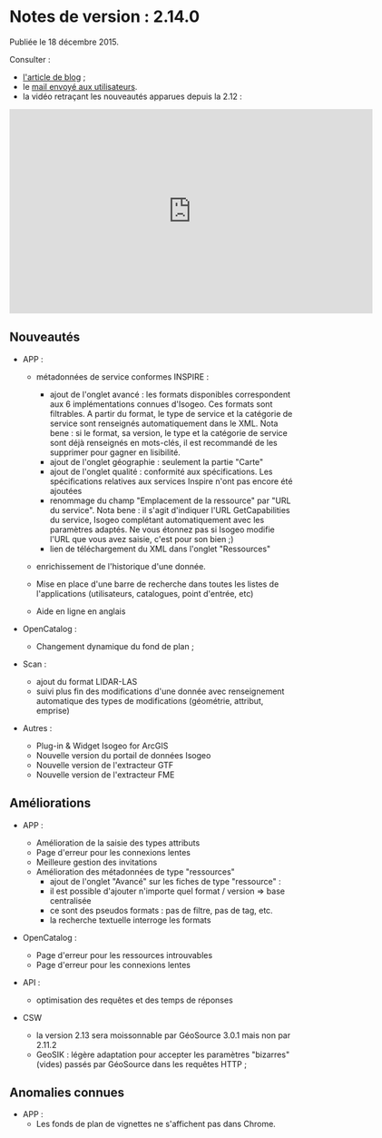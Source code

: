 # Notes de version : 2.14.0

Publiée le 18 décembre 2015.

Consulter :
* [l'article de blog](http://wp.me/p3AlZA-SH) ;
* le [mail envoyé aux utilisateurs](http://us4.campaign-archive2.com/?u=256352d96aabf0dec0ee32d84&id=b89aa92d1b&e=[UNIQID]).
* la vidéo retraçant les nouveautés apparues depuis la 2.12 :

<iframe width="640" height="360" src="https://www.youtube.com/embed/8f0FcliMd1M" frameborder="0" allowfullscreen></iframe>

## Nouveautés

* APP :
	* métadonnées de service conformes INSPIRE :
		* ajout de l'onglet avancé : les formats disponibles correspondent aux 6 implémentations connues d'Isogeo. Ces formats sont filtrables. A partir du format, le type de service et la catégorie de service sont renseignés automatiquement dans le XML.
Nota bene : si le format, sa version, le type et la catégorie de service sont déjà renseignés en mots-clés, il est recommandé de les supprimer pour gagner en lisibilité.
		* ajout de l'onglet géographie : seulement la partie "Carte"
		* ajout de l'onglet qualité : conformité aux spécifications. Les spécifications relatives aux services Inspire n'ont pas encore été ajoutées
		* renommage du champ "Emplacement de la ressource" par "URL du service". Nota bene : il s'agit d'indiquer l'URL GetCapabilities du service, Isogeo complétant automatiquement avec les paramètres adaptés. Ne vous étonnez pas si Isogeo modifie l'URL que vous avez saisie, c'est pour son bien ;)
		* lien de téléchargement du XML dans l'onglet "Ressources"
    * enrichissement de l'historique d'une donnée.

	* Mise en place d'une barre de recherche dans toutes les listes de l'applications (utilisateurs, catalogues, point d'entrée, etc)
	* Aide en ligne en anglais

* OpenCatalog :
	* Changement dynamique du fond de plan ;

* Scan :
	* ajout du format LIDAR-LAS
	* suivi plus fin des modifications d'une donnée avec renseignement automatique des types de modifications (géométrie, attribut, emprise)

* Autres :
	* Plug-in & Widget Isogeo for ArcGIS
	* Nouvelle version du portail de données Isogeo
	* Nouvelle version de l'extracteur GTF
	* Nouvelle version de l'extracteur FME


## Améliorations
* APP :
	* Amélioration de la saisie des types attributs
	* Page d'erreur pour les connexions lentes
	* Meilleure gestion des invitations
	* Amélioration des métadonnées de type "ressources"
		* ajout de l'onglet "Avancé" sur les fiches de type "ressource" :
		* il est possible d'ajouter n'importe quel format / version => base centralisée
		* ce sont des pseudos formats : pas de filtre, pas de tag, etc.
		* la recherche textuelle interroge les formats

* OpenCatalog :
	* Page d'erreur pour les ressources introuvables
	* Page d'erreur pour les connexions lentes

* API :
	* optimisation des requêtes et des temps de réponses

* CSW
	* la version 2.13 sera moissonnable par GéoSource 3.0.1 mais non par 2.11.2
	* GeoSIK : légère adaptation pour accepter les paramètres "bizarres" (vides) passés par GéoSource dans les requêtes HTTP ;

## Anomalies connues
* APP :
	* Les fonds de plan de vignettes ne s'affichent pas dans Chrome.
